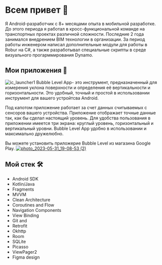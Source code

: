 # Всем привет :wave:

Я Android-разработчик с 8+ месяцами опыта в мобильной разработке. До этого периода я работал в кросс-функциональной команде на транспортных проектах различной сложности. Последние 2 года занимался внедрением BIM  технологии в организации. За период работы инженером написал дополнительные модули для работы в Robur на C#, а также разработывал специальные скрипты в среде визуального прогарммирования Dynamo.

## Мои приложения :iphone:
![ic_launcher1](https://github.com/EMullator/first_page/assets/129616243/8f97f08a-d82a-4ecf-8fc8-bf0a8744357a)
Bubble Level App- это инструмент, предназначенный для измерения уклона поверхности и определения её вертикальности и горизонтальности. Это удобный, точный и простой в использовании инструмент для вашего устройтсва Android. 

Под капотом приложение работает за счет данных считываемых с сенсоров вашего устройства. Приложение отображает точные данные так, как бы сделал настоящий уровень. Для удобства пользования в приложении имеется три экрана: круглый уровень, горизонтальный и вертикальный уровни. Bubble Level App удобно в использовании и максимально дружелюбно.

Вы можете установить приложерие Bubble Level из магазина Google Play. [![photo_2023-05-31_19-08-53 (2)](https://github.com/EMullator/first_page/assets/129616243/98536de6-2583-48ed-a4b2-7ddc0c7a88f7)](https://play.google.com/store/games)

## Мой стек :hammer_and_wrench:
* Android SDK
* Kotlin/Java
* Fragments
* MVVM
* Clean Architecture
* Coroutines and Flow
* Navigation Components
* View Binding
* Git and 
* Retrofit
* Okhttp
* Room
* SQLite
* Picasso
* ViewPager2
* Figma design
